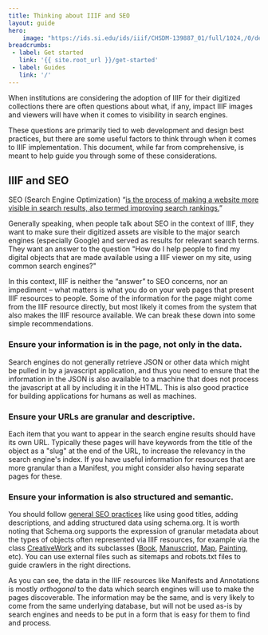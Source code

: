 ```yaml
---
title: Thinking about IIIF and SEO
layout: guide
hero:
    image: "https://ids.si.edu/ids/iiif/CHSDM-139887_01/full/1024,/0/default.jpg"
breadcrumbs:
 - label: Get started
   link: '{{ site.root_url }}/get-started'
 - label: Guides
   link: '/'
---
```


When institutions are considering the adoption of IIIF for their digitized collections there are often questions about what, if any, impact IIIF images and viewers will have when it comes to visibility in search engines. 

These questions are primarily tied to web development and design best practices, but there are some useful factors to think through when it comes to IIIF implementation. This document, while far from comprehensive, is meant to help guide you through some of these considerations.

## **IIIF and SEO**

SEO (Search Engine Optimization) “[is the process of making a website more visible in search results, also termed improving search rankings.](https://developer.mozilla.org/en-US/docs/Glossary/SEO)”

Generally speaking, when people talk about SEO in the context of IIIF, they want to make sure their digitized assets are visible to the major search engines (especially Google) and served as results for relevant search terms. They want an answer to the question "How do I help people to find my digital objects that are made available using a IIIF viewer on my site, using common search engines?"

In this context, IIIF is neither the “answer” to SEO concerns, nor an impediment – what matters is what you do on your web pages that present IIIF resources to people. Some of the information for the page might come from the IIIF resource directly, but most likely it comes from the system that also makes the IIIF resource available. We can break these down into some simple recommendations.

### **Ensure your information is in the page, not only in the data.**

Search engines do not generally retrieve JSON or other data which might be pulled in by a javascript application, and thus you need to ensure that the information in the JSON is also available to a machine that does not process the javascript at all by including it in the HTML. This is also good practice for building applications for humans as well as machines.

### **Ensure your URLs are granular and descriptive.**

Each item that you want to appear in the search engine results should have its own URL. Typically these pages will have keywords from the title of the object as a "slug" at the end of the URL, to increase the relevancy in the search engine's index. If you have useful information for resources that are more granular than a Manifest, you might consider also having separate pages for these.

### **Ensure your information is also structured and semantic.**

You should follow [general SEO practices](https://developers.google.com/search/docs/beginner/seo-starter-guide) like using good titles, adding descriptions, and adding structured data using schema.org. It is worth noting that Schema.org supports the expression of granular metadata about the types of objects often represented via IIIF resources, for example via the class [CreativeWork](https://schema.org/CreativeWork) and its subclasses ([Book](https://schema.org/Book), [Manuscript](https://schema.org/Manuscript), [Map](https://schema.org/Map), [Painting](https://schema.org/Painting), etc). You can use external files such as sitemaps and robots.txt files to guide crawlers in the right directions.

As you can see, the data in the IIIF resources like Manifests and Annotations is mostly _orthogonal_ to the data which search engines will use to make the pages discoverable. The information may be the same, and is very likely to come from the same underlying database, but will not be used as-is by search engines and needs to be put in a form that is easy for them to find and process.